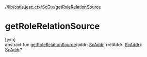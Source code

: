 //[lib](../../../index.md)/[ostis.jesc.ctx](../index.md)/[ScCtx](index.md)/[getRoleRelationSource](get-role-relation-source.md)

# getRoleRelationSource

[jvm]\
abstract fun [getRoleRelationSource](get-role-relation-source.md)(addr: [ScAddr](../../ostis.jesc.client.model.addr/-sc-addr/index.md), rrelAddr: [ScAddr](../../ostis.jesc.client.model.addr/-sc-addr/index.md)): [ScAddr](../../ostis.jesc.client.model.addr/-sc-addr/index.md)?
